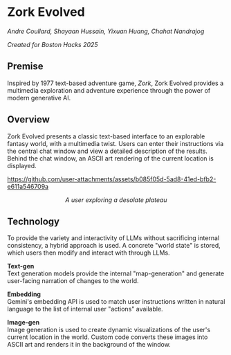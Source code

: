 # Zork Evolved
*Andre Coullard, Shayaan Hussain, Yixuan Huang, Chahat Nandrajog*

*Created for Boston Hacks 2025*

## Premise
Inspired by 1977 text-based adventure game, *Zork*, Zork Evolved provides a multimedia exploration and adventure experience through the power of modern generative AI.

## Overview
Zork Evolved presents a classic text-based interface to an explorable fantasy world, with a multimedia twist. Users can enter their instructions via the central chat window and view a detailed description of the results. Behind the chat window, an ASCII art rendering of the current location is displayed.

https://github.com/user-attachments/assets/b085f05d-5ad8-41ed-bfb2-e611a546709a

<div align="center"> 
  
  _A user exploring a desolate plateau_ 
  
</div>

## Technology

To provide the variety and interactivity of LLMs without sacrificing internal consistency, a hybrid approach is used. A concrete "world state" is stored, which users then modify and interact with through LLMs.

**Text-gen**  
Text generation models provide the internal "map-generation" and generate user-facing narration of changes to the world.

**Embedding**  
Gemini's embedding API is used to match user instructions written in natural language to the list of internal user "actions" available.

**Image-gen**  
Image generation is used to create dynamic visualizations of the user's current location in the world. Custom code converts these images into ASCII art and renders it in the background of the window.

